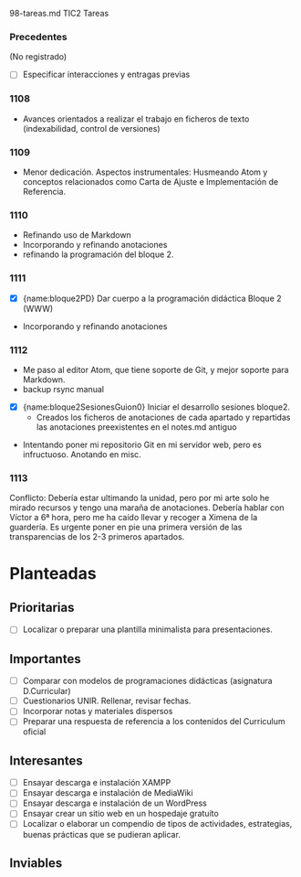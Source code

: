 98-tareas.md
TIC2 Tareas

### Precedentes

(No registrado)
* [ ] Especificar interacciones y entragas previas

### 1108
* Avances orientados a realizar el trabajo en ficheros de texto (indexabilidad, control de versiones)

### 1109
* Menor dedicación. Aspectos instrumentales: Husmeando Atom y conceptos relacionados como Carta de Ajuste e Implementación de Referencia.

### 1110
* Refinando uso de Markdown
* Incorporando y refinando anotaciones
* refinando la programación del bloque 2.

### 1111
* [x] {name:bloque2PD} Dar cuerpo a la programación didáctica Bloque 2 (WWW)
* Incorporando y refinando anotaciones

### 1112
* Me paso al editor Atom, que tiene soporte de Git, y mejor soporte para Markdown.
* backup rsync manual
* [x] {name:bloque2SesionesGuion0} Iniciar el desarrollo sesiones bloque2.
   * Creados los ficheros de anotaciones de cada apartado y repartidas las anotaciones preexistentes en el notes.md antiguo
* Intentando poner mi repositorio Git en mi servidor web, pero es infructuoso. Anotando en misc.

### 1113
Conflicto: Debería estar ultimando la unidad, pero por mi arte solo he mirado recursos y tengo una maraña de anotaciones.
Debería hablar con Víctor a 6ª hora, pero me ha caído llevar y recoger a Ximena de la guardería.
Es urgente poner en pie una primera versión de las transparencias de los 2-3 primeros apartados.

# Planteadas
## Prioritarias
* [ ] Localizar o preparar una plantilla minimalista para presentaciones.

## Importantes
* [ ] Comparar con modelos de programaciones didácticas (asignatura D.Curricular)
* [ ] Cuestionarios UNIR. Rellenar, revisar fechas.
* [ ] Incorporar notas y materiales dispersos
* [ ] Preparar una respuesta de referencia a los contenidos del Curriculum oficial

## Interesantes
* [ ] Ensayar descarga e instalación XAMPP
* [ ] Ensayar descarga e instalación de MediaWiki
* [ ] Ensayar descarga e instalación de un WordPress
* [ ] Ensayar crear un sitio web en un hospedaje gratuíto
* [ ] Localizar o elaborar un compendio de tipos de actividades, estrategias, buenas prácticas que se pudieran aplicar.

## Inviables
